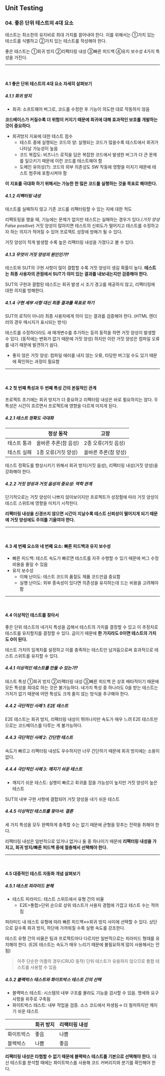 ## Unit Testing

### 04. 좋은 단위 테스트의 4대 요소

테스트는 최소한의 유지비로 최대 가치를 끌어내야 한다. 이를 위해서는 ①가치 있는 테스트를 식별하고 ②가치 있는 테스트를 작성해야 한다.

좋은 테스트는  ①회귀 방지 ②리팩터링 내성 ③빠른 피드백 ④유지 보수성 4가지 특성을 가진다.

---

<br>

#### 4.1 좋은 단위 테스트의 4대 요소 자세히 살펴보기

##### 4.1.1 회귀 방지

- 회귀: 소프트웨어 버그로, 코드를 수정한 후 기능이 의도한 대로 작동하지 않음

**코드베이스가 커질수록 더 위험이 커지기 때문에 회귀에 대해 효과적인 보호를 개발하는 것이 중요하다.**

- 회귀방지 지표에 대한 테스트 점수
  - 테스트 중에 실행되는 코드의 양: 실행되는 코드가 많을수록 테스트에서 회귀가 나타날 가능성이 높음
  - 코드 복잡도: 비즈니스 로직을 담은 복잡한 코드에서 발생한 버그가 더 큰 문제를 일으키기 때문에 이런 코드를 테스트해야 함
  - 도메인 유의성(?): 코드의 외부 의존성도 SW 작동에 영향을 미치기 때문에 테스트 범주에 포함시켜야 함

**이 지표를 극대화 하기 위해서는 가능한 한 많은 코드를 실행하는 것을 목표로 해야한다.**

##### 4.1.2 리팩터링 내성

테스트를 실패하지 않고 기존 코드를 리팩터링할 수 있는 지에 대한 척도

리팩토링을 했을 때, 기능에는 문제가 없지만 테스트는 실패하는 경우가 있다.(*거짓 양성False positive*) 거짓 양성이 많아지면 테스트의 신뢰도가 떨어지고 테스트를 수정하고자 하는 의지가 적어질 수 있어 프로젝트 성장에 방해가 될 수 있다.

거짓 양성이 적게 발생할 수록 높은 리팩터링 내성을 가졌다고 볼 수 있다.

##### 4.1.3 무엇이 거짓 양성의 원인인가?

테스트와 SUT의 구현 사항이 많이 결합할 수록 거짓 양성이 생길 확률이 높다. **테스트는 최종 사용자의 관점에서 SUT가 의미 있는 결과를 내보내는지만 검증해야 한다.**

SUT의 구현과 결합된 테스트는 회귀 발생 시 조기 경고를 제공하지 않고, 리팩터링에 대한 의지를 방해한다.

##### 4.1.4 구현 세부 사항 대신 최종 결과를 목표로 하기

SUT의 로직이 아니라 최종 사용자에게 의미 있는 결과를 검증해야 한다. (HTML 렌더러의 경우 메시지가 표시되는 방식)

테스트를 수정하더라도 새 매개변수를 추가하는 등의 동작을 하면 거짓 양성이 발생할 수 있다. (동작에는 변화가 없기 때문에 거짓 양성) 하지만 이런 거짓 양성은 컴파일 오류를 내기 때문에 발견하기 쉽다. 

- 좋지 않은 거짓 양성: 컴파일 에러를 내지 않는 오류, 타당한 버그일 수도 있기 때문에 확인하는 과정이 필요함



---

<br>

#### 4.2 첫 번째 특성과 두 번째 특성 간의 본질적인 관계

프로젝트 초기에는 회귀 방지가 더 중요하고 리팩터링 내성은 바로 필요하지는 않다. 두 특성은 시간이 흐르면서 프로젝트에 영향을 다르게 미치게 된다.

##### 4.2.1 테스트 정확도 극대화

|             | 정상 동작            | 고장                 |
| ----------- | -------------------- | -------------------- |
| 테스트 통과 | 올바른 추론(참 음성) | 2종 오류(거짓 음성)  |
| 테스트 실패 | 1종 오류(거짓 양성)  | 올바른 추론(참 양성) |

테스트 정확도를 향상시키기 위해서 회귀 방지(거짓 음성), 리팩터링 내성(거짓 양성)을 강화해야 한다.

##### 4.2.2 거짓 양성과 거짓 음성의 중요성: 역학 관계

단기적으로는 거짓 양성이 나쁘지 않아보이지만 프로젝트가 성장함에 따라 거짓 양성이 테스트 스위트에 영향을 미치기 시작한다.  

**리팩터링 내성을 신경쓰지 않으면 시간이 지날수록 테스트 신뢰성이 떨어지게 되기 때문에 거짓 양성에도 주의를 기울여야 한다.**



---

<br>

#### 4.3 세 번째 요소와 네 번째 요소: 빠른 피드백과 유지 보수성

- 빠른 피드백: 테스트 속도가 빠르면 테스트를 자주 수행할 수 있기 때문에 버그 수정 비용을 줄일 수 있음
- 유지 보수성
  - 이해 난이도: 테스트 코드의 품질도 제품 코드만큼 중요함
  - 실행 난이도: 외부 종속성이 있다면 의존성을 유지하는데 드는 비용을 고려해야 함

---

<br>

#### 4.4 이상적인 테스트를 찾아서

좋은 단위 테스트의 네가지 특성을 곱해서 테스트의 가치를 결정할 수 있고 이 추정치로 테스트를 유지할지를 결정할 수 있다.
곱이기 때문에 **한 가지라도 0이면 테스트의 가치도 0이 된다.**

테스트 가치의 임계치를 설정하고 이를 충족하는 테스트만 남겨둠으로써 효과적으로 테스트 스위트를 유지할 수 있다.

##### 4.4.1 이상적인 테스트를 만들 수 있는가?

테스트 특성 ①회귀 방지 ②리팩터링 내성 ③빠른 피드백 은 상호 배타적이기 때문에 모든 특성을 최대로 하는 것은 불가능하다. 
네가지 특성 중 하나라도 0을 받는 테스트는 가치가 없기 때문에 어떤 특성도 크게 줄지 않는 방식을 추구해야 한다.

##### 4.4.2 극단적인 사례 1: E2E 테스트

E2E 테스트는 회귀 방지, 리팩터링 내성이 뛰어나지만 속도가 매우 느려 E2E 테스트만으로는 코드베이스를 다루는 게 불가능하다.

##### 4.4.3 극단적인 사례 2: 간단한 테스트

속도가 빠르고 리팩터링 내성도 우수하지만 너무 간단하기 때문에 회귀 방지에는 소용이 없다.

##### 4.4.4 극단적인 사례 3: 깨지기 쉬운 테스트

- 깨지기 쉬운 테스트: 실행이 빠르고 회귀를 잡을 가능성이 높지만 거짓 양성이 높은 테스트

SUT의 내부 구현 사항에 결합되어 거짓 양성을 내기 쉬운 테스트

##### 4.4.5 이상적인 테스트를 찾아서: 결론

세 가지 특성을 모두 완벽하게 충족할 수는 없기 때문에 균형을 맞추는 전략을 취해야 한다. 

리팩터링 내성은 일반적으로 있거나 없거나 둘 중 하나이기 때문에 **리팩터링 내성을 가지고, 회귀 방지/빠른 피드백 중에 절충해서 선택해야 한다.**

---

<br>

#### 4.5 대중적인 테스트 자동화 개념 살펴보기

##### 4.5.1 테스트 피라미드 분해

- 테스트 피라미드: 테스트 스위트에서 유형 간의 비율
  - E2E>통합>단위 순으로 상위 테스트가 사용자 경험에 가깝고 테스트 수는 적어짐

피라미드 내 테스트 유형에 따라 빠른 피드백↔회귀 방지 사이에 선택할 수 있다. 상단으로 갈수록 회귀 방지, 하단에 가까워질 수록 실행 속도를 강조한다.

테스트 유형 간의 비율은 팀과 프로젝트마다 다르지만 일반적으로는 피라미드 형태를 유지해야 한다. (E2E 테스트는 속도가 매우 느리기 때문에 불필요하게 많이 사용해서는 안됨)

> 아주 단순한 어플의 경우(CRUD 동작) 단위 테스트가 유용하지 않으므로 통합 테스트를 사용할 수 있음

##### 4.5.2 블랙박스 테스트와 화이트박스 테스트 간의 선택

- 블랙박스 테스트: 시스템의 내부 구조를 몰라도 기능을 검사할 수 있음. 명세와 요구사항을 위주로 구축됨
- 화이트박스 테스트: 내부 작업을 검증. 소스 코드에서 파생됨→ 더 철저하지만 깨지기 쉬운 테스트

|            | 회귀 방지 | 리팩터링 내성 |
| ---------- | --------- | ------------- |
| 화이트박스 | 좋음      | 나쁨          |
| 블랙박스   | 나쁨      | 좋음          |

**리팩터링 내성은 타협할 수 없기 때문에 블랙박스 테스트를 기본으로 선택해야 한다.** 대신 테스트를 분석할 때에는 화이트박스를 사용해 코드 커버리지와 분기를 확인해야 한다.
